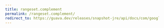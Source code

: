 ```yaml
---
title: rangeset.complement
permalink: /rangeset.complement/
redirect_to: https://guava.dev/releases/snapshot-jre/api/docs/com/google/common/collect/RangeSet.html#complement--
---
```

